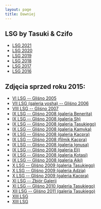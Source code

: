 ```yaml
---
layout: page
title: Dawniej
---
```


## LSG by Tasuki & Czifo

- [LSG 2021](/2021)
- [LSG 2020](/2020)
- [LSG 2019](/2019)
- [LSG 2018](/2018)
- [LSG 2017](/2017)
- [LSG 2016](/2016)

## Zdjęcia sprzed roku 2015:

- <a href="http://yosh.hosted.pl/" target="_blank"> VI LSG -- Gliśno 2005 </a> 
- <a href="http://shadow.uwm.edu.pl/%7Eyoshi/LSG2006/" target="_blank"> VII LSG (galeria yosha) -- Gliśno 2006 </a> 
- <a href="http://www.friends.hosted.pl/yapee/lsg2007/" target="_blank"> VIII LSG -- Gliśno 2007</a>
- <a href="http://picasaweb.google.pl/benerit/LSG08" target="_blank"> IX LSG -- Gliśno 2008 (galeria Benerita) </a> 
- <a href="http://picasaweb.google.pl/malgorzata.palej/LSG200802" target="_blank"> IX LSG -- Gliśno 2008 (galeria Sh) </a> 
- <a href="http://gallery.tasuki.org/2008/07-LSG" target="_blank"> IX LSG -- Gliśno 2008 (galeria Tasukiego) </a> 
- <a href="http://picasaweb.google.com/SuperKamyk" target="_blank"> IX LSG -- Gliśno 2008 (galeria Kamyka) </a> 
- <a href="http://picasaweb.google.com/kacper.ciesla/LSG2008" target="_blank"> IX LSG -- Gliśno 2008 (galeria Kacpra) </a> 
- <a href="http://www.youtube.com/watch?v=Crbzi0MnyIs" target="_blank"> IX LSG -- Gliśno 2008 (filmik Kacpra) </a> 
- <a href="http://picasaweb.google.com/m.a.lukasiewicz/LetniaSzkoAGo08" target="_blank"> IX LSG -- Gliśno 2008 (galeria Ignusa) </a> 
- <a href="http://picasaweb.google.pl/ekochanowska" target="_blank"> IX LSG -- Gliśno 2008 (galeria Eli) </a> 
- <a href="http://picasaweb.google.com/kotasia/LetniaSzkolaGo2oo8" target="_blank"> IX LSG -- Gliśno 2008 (galeria Kotasi)</a>
- <a href="http://picasaweb.google.com/ajeczka/TheSummerGoCamp2008" target="_blank"> IX LSG -- Gliśno 2008 (galeria Ajki) </a> 
- <a href="http://gallery.tasuki.org/2009/07-1-lsg" target="_blank"> X LSG -- Gliśno 2009 (galeria Tasukiego) </a> 
- <a href="http://picasaweb.google.pl/adziu.lsg" target="_blank"> X LSG -- Gliśno 2009 (galeria Adzia) </a> 
- <a href="http://picasaweb.google.pl/kacper.ciesla/MiniLsg2009" target="_blank"> X LSG -- Gliśno 2009 (galeria Kacpra) </a> 
- <a href="http://blog.tasuki.org/lsg-2010/#photos" target="_blank"> XI LSG -- Zbiór Galerii </a>
- <a href="http://gallery.tasuki.org/2010/08-lsg" target="_blank"> XI LSG -- Gliśno 2010 (galeria Tasukiego)</a>
- <a href="http://gallery.tasuki.org/2011/08-lsg" target="_blank"> XII LSG -- Gliśno 2011 (galeria Tasukiego)</a>
- <a href="https://picasaweb.google.com/101344519657364273322/2012Go?noredirect=1" target="_blank">XIII LSG</a>
- <a href="https://picasaweb.google.com/101344519657364273322/2012?noredirect=1" target="_blank">XIII LSG </a>

